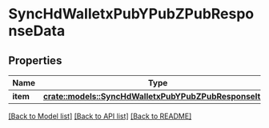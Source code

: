 # SyncHdWalletxPubYPubZPubResponseData

## Properties

Name | Type | Description | Notes
------------ | ------------- | ------------- | -------------
**item** | [**crate::models::SyncHdWalletxPubYPubZPubResponseItem**](SyncHDWalletxPubYPubZPubResponseItem.md) |  | 

[[Back to Model list]](../README.md#documentation-for-models) [[Back to API list]](../README.md#documentation-for-api-endpoints) [[Back to README]](../README.md)


